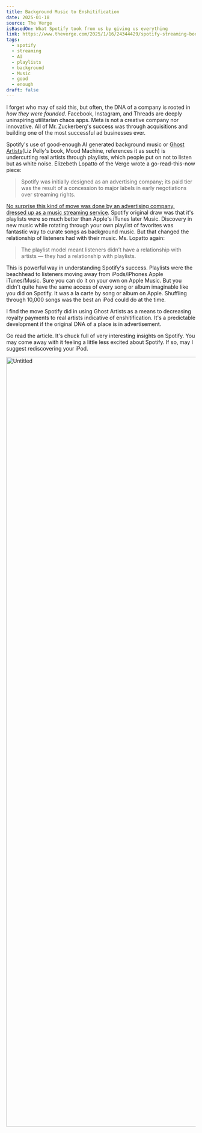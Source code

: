 ```yaml
---
title: Background Music to Enshitification
date: 2025-01-18
source: The Verge
isBasedOn: What Spotify took from us by giving us everything
link: https://www.theverge.com/2025/1/16/24344429/spotify-streaming-book-mood-machine
tags:
  - spotify
  - streaming
  - AI
  - playlists
  - background
  - Music
  - good
  - enough
draft: false
---
```

I forget who may of said this, but often, the DNA of a company is rooted in *how they were founded*. Facebook, Instagram, and Threads are deeply uninspiring utilitarian chaos apps. Meta is not a creative company nor innovative. All of Mr. Zuckerberg's success was through acquisitions and building one of the most successful ad businesses ever.

Spotify's use of good-enough AI generated background music or [Ghost Artists](https://bookshop.org/a/9695/9781668083505)(Liz Pelly's book, Mood Machine, references it as such) is undercutting real artists through playlists, which people put on not to listen but as white noise. Elizebeth Lopatto of the Verge wrote a go-read-this-now piece:

>⁠⁠Spotify was initially designed as an advertising company⁠⁠; its paid tier was the result of a concession to major labels in early negotiations over streaming rights.

[No surprise this kind of move was done by an advertising company, dressed up as a music streaming service](https://www.theverge.com/2025/1/16/24344429/spotify-streaming-book-mood-machine). Spotify original draw was that it's playlists were so much better than Apple's iTunes later Music. Discovery in new music while rotating through your own playlist of favorites was fantastic way to curate songs as background music. But that changed the relationship of listeners had with their music. Ms. Lopatto again:

>The playlist model meant listeners didn’t have a relationship with artists — they had a relationship with playlists.

This is powerful way in understanding Spotify's success. Playlists were the beachhead to listeners moving away from iPods/iPhones Apple iTunes/Music. Sure you can do it on your own on Apple Music. But you didn't quite have the same access of every song or album imaginable like you did on Spotify. It was a la carte by song or album on Apple. Shuffling through 10,000 songs was the best an iPod could do at the time.

I find the move Spotify did in using Ghost Artists as a means to decreasing royalty payments to real artists indicative of enshitification. It's a predictable development if the original DNA of a place is in advertisement. 

Go read the article. It's chuck full of very interesting insights on Spotify. You may come away with it feeling a little less excited about Spotify. If so, may I suggest rediscovering your iPod.

<a data-flickr-embed="true" href="https://www.flickr.com/photos/davidchicopham/53831771048/in/photolist-2qnGZm8-2qnPLA7-2qnP6Cw-2qnP6Cr-2qnNJnQ-2qnMpmt-2qnGVcB-2qnP4ne-2qnNG8Q-2qnNEsa-2qnPGDE-2qnP2P9-2qnP2Nx-2qnMkre-2qnPGCH-2qnNEq6-2qnMkqn-2qnPFPJ-2qnMjEj-2qnPcK7-2qnGkWU-2qnPcHU-2qnLQGW-2qnGkTc-2qnPcEc-2qnGkSq-2qnNDWY-2qnLhS3-2qnNDWC-2qnMt7h-2qnFhvC-2qnMt6a-2qnM6NE-2q2w8Wt-2q2w8Wo-2q2vES2-2q2vERW-2q2daUF-2q2k2Qy-2q28wGE-2q1UFpY-2q1VU4A-2q1PZvo-2q1PZv8-2q1WpZd-2q1VTUn-2q1UFgB-2q1PZur-2q1UFgm-2q1PZsT" title="Untitled"><img src="https://live.staticflickr.com/65535/53831771048_d815ceb502_k.jpg" width="1536" height="2048" alt="Untitled"/></a><script async src="//embedr.flickr.com/assets/client-code.js" charset="utf-8"></script>


